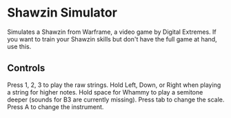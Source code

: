 # Shawzin Simulator

Simulates a Shawzin from Warframe, a video game by Digital Extremes. If you 
want to train your Shawzin skills but don't have the full game at hand, use
this.

## Controls

Press 1, 2, 3 to play the raw strings. Hold Left, Down, or Right when playing a
string for higher notes. Hold space for Whammy to play a semitone deeper
(sounds for B3 are currently missing).
Press tab to change the scale. Press A to change the instrument.
